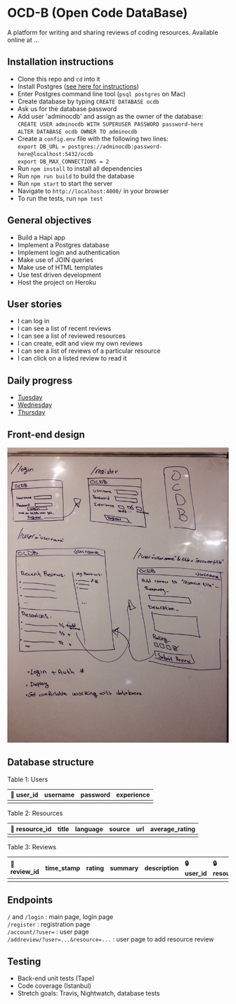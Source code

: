 # OCD-B (Open Code DataBase)

A platform for writing and sharing reviews of coding resources. Available online at ...  

## Installation instructions

- Clone this repo and `cd` into it
- Install Postgres ([see here for instructions](https://github.com/dwyl/learn-postgresql))
- Enter Postgres command line tool (`psql postgres` on Mac)
- Create database by typing `CREATE DATABASE ocdb`
- Ask us for the database password
- Add user 'adminocdb' and assign as the owner of the database:  
  `CREATE USER adminocdb WITH SUPERUSER PASSWORD password-here`  
  `ALTER DATABASE ocdb OWNER TO adminocdb`
- Create a `config.env` file with the following two lines:  
  `export DB_URL = postgres://adminocdb:password-here@localhost:5432/ocdb`  
  `export DB_MAX_CONNECTIONS = 2`  
- Run `npm install` to install all dependencies
- Run `npm run build` to build the database
- Run `npm start` to start the server
- Navigate to `http://localhost:4000/` in your browser
- To run the tests, run `npm test`

## General objectives

- Build a Hapi app
- Implement a Postgres database
- Implement login and authentication
- Make use of JOIN queries
- Make use of HTML templates
- Use test driven development
- Host the project on Heroku

## User stories

- I can log in
- I can see a list of recent reviews
- I can see a list of reviewed resources
- I can create, edit and view my own reviews
- I can see a list of reviews of a particular resource
- I can click on a listed review to read it

## Daily progress

- [Tuesday](https://github.com/NodeGroup2/OCD-B/issues/11)
- [Wednesday](https://github.com/NodeGroup2/OCD-B/issues/24)
- [Thursday](https://github.com/NodeGroup2/OCD-B/issues/33)

## Front-end design

![](images/frontend-design.jpg)

## Database structure

Table 1: Users

| :key: user_id | username | password | experience |
| :--- | :--- | :--- | :--- |
|   |   |   |   |

Table 2: Resources

| :key: resource_id | title | language | source | url | average_rating |
| :--- | :--- | :--- | :--- | :-- | :--|
|   |   |   |   |   |   |

Table 3: Reviews

| :key: review_id | time_stamp | rating | summary | description | :lock: user_id | :lock: resource_id |
| :--- | :--- | :--- | :--- | :--- | :--- | :--- |
|   |   |   |   |   |   |   |

## Endpoints

`/` and `/login` : main page, login page  
`/register` :  registration page  
`/account/?user=` : user page  
`/addreview/?user=...&resource=...` : user page to add resource review

## Testing

- Back-end unit tests (Tape)
- Code coverage (Istanbul)
- Stretch goals: Travis, Nightwatch, database tests
